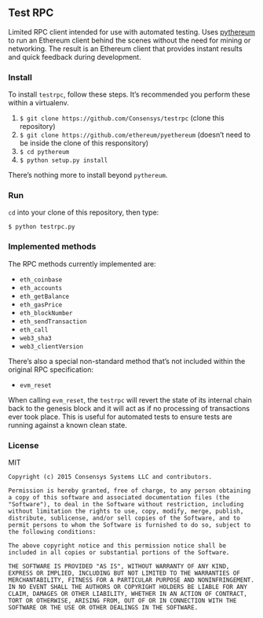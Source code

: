 ## Test RPC

Limited RPC client intended for use with automated testing. Uses [pythereum](https://github.com/ethereum/pyethereum) to run an Ethereum client behind the scenes without the need for mining or networking. The result is an Ethereum client that provides instant results and quick feedback during development.

### Install

To install `testrpc`, follow these steps. It’s recommended you perform these within a virtualenv.

1. `$ git clone https://github.com/Consensys/testrpc` (clone this repository)
2. `$ git clone https://github.com/ethereum/pyethereum` (doesn’t need to be inside the clone of this responsitory)
3. `$ cd pythereum`
4. `$ python setup.py install`

There’s nothing more to install beyond `pythereum`.

### Run

`cd` into your clone of this repository, then type:

```
$ python testrpc.py
```

### Implemented methods

The RPC methods currently implemented are:

* `eth_coinbase`
* `eth_accounts`
* `eth_getBalance`
* `eth_gasPrice`
* `eth_blockNumber`
* `eth_sendTransaction`
* `eth_call`
* `web3_sha3`
* `web3_clientVersion`

There’s also a special non-standard method that’s not included within the original RPC specification:

* `evm_reset`

When calling `evm_reset`, the `testrpc` will revert the state of its internal chain back to the genesis block and it will act as if no processing of transactions ever took place. This is useful for automated tests to ensure tests are running against a known clean state.

### License

MIT

```
Copyright (c) 2015 Consensys Systems LLC and contributors.

Permission is hereby granted, free of charge, to any person obtaining a copy of this software and associated documentation files (the "Software"), to deal in the Software without restriction, including without limitation the rights to use, copy, modify, merge, publish, distribute, sublicense, and/or sell copies of the Software, and to permit persons to whom the Software is furnished to do so, subject to the following conditions:

The above copyright notice and this permission notice shall be included in all copies or substantial portions of the Software.

THE SOFTWARE IS PROVIDED "AS IS", WITHOUT WARRANTY OF ANY KIND, EXPRESS OR IMPLIED, INCLUDING BUT NOT LIMITED TO THE WARRANTIES OF MERCHANTABILITY, FITNESS FOR A PARTICULAR PURPOSE AND NONINFRINGEMENT. IN NO EVENT SHALL THE AUTHORS OR COPYRIGHT HOLDERS BE LIABLE FOR ANY CLAIM, DAMAGES OR OTHER LIABILITY, WHETHER IN AN ACTION OF CONTRACT, TORT OR OTHERWISE, ARISING FROM, OUT OF OR IN CONNECTION WITH THE SOFTWARE OR THE USE OR OTHER DEALINGS IN THE SOFTWARE.
```
